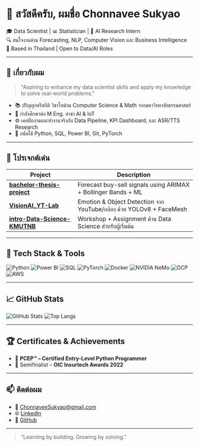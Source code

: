 # 👋 สวัสดีครับ, ผมชื่อ Chonnavee Sukyao

🎓 Data Scientist | 📊 Statistician | 🤖 AI Research Intern  
🔍 สนใจงานด้าน Forecasting, NLP, Computer Vision และ Business Intelligence  
📍 Based in Thailand | Open to Data/AI Roles

---

## 🧠 เกี่ยวกับผม

> "Aspiring to enhance my data scientist skills and apply my knowledge to solve real-world problems."

- 📚 ปริญญาตรีสถิติ วิชาโทด้าน Computer Science & Math จากมหาวิทยาลัยธรรมศาสตร์  
- 📖 กำลังศึกษาต่อ M.Eng. สาขา AI & IoT  
- ⚙️ เคยฝึกงานและทำงานจริงกับ Data Pipeline, KPI Dashboard, และ ASR/TTS Research  
- 📌 ถนัดใช้ Python, SQL, Power BI, Git, PyTorch

---

## 🚀 โปรเจกต์เด่น

| Project | Description |
|--------|-------------|
| [**bachelor-thesis-project**](https://github.com/ChonnaveeSuk/bachelor-thesis-project) | Forecast buy-sell signals using ARIMAX + Bollinger Bands + ML |
| [**VisionAI_YT-Lab**](https://github.com/ChonnaveeSuk/VisionAI_YT-Lab) | Emotion & Object Detection จาก YouTube/กล้อง ด้วย YOLOv8 + FaceMesh |
| [**intro-Data-Science-KMUTNB**](https://github.com/ChonnaveeSuk/intro-Data-Science-KMUTNB) | Workshop + Assignment ด้าน Data Science สำหรับผู้เริ่มต้น |

---

## 🧰 Tech Stack & Tools

![Python](https://img.shields.io/badge/Python-3776AB?style=flat-square&logo=python&logoColor=white)
![Power BI](https://img.shields.io/badge/PowerBI-F2C811?style=flat-square&logo=powerbi&logoColor=black)
![SQL](https://img.shields.io/badge/SQL-4479A1?style=flat-square&logo=postgresql&logoColor=white)
![PyTorch](https://img.shields.io/badge/PyTorch-EE4C2C?style=flat-square&logo=pytorch&logoColor=white)
![Docker](https://img.shields.io/badge/Docker-2496ED?style=flat-square&logo=docker&logoColor=white)
![NVIDIA NeMo](https://img.shields.io/badge/NVIDIA_NeMo-76B900?style=flat-square&logo=nvidia&logoColor=white)
![GCP](https://img.shields.io/badge/GCP-4285F4?style=flat-square&logo=googlecloud&logoColor=white)
![AWS](https://img.shields.io/badge/AWS-232F3E?style=flat-square&logo=amazonaws&logoColor=white)

---

## 📈 GitHub Stats

![GitHub Stats](https://github-readme-stats.vercel.app/api?username=ChonnaveeSuk&show_icons=true&theme=tokyonight)
![Top Langs](https://github-readme-stats.vercel.app/api/top-langs/?username=ChonnaveeSuk&layout=compact&theme=tokyonight)

---

## 🏆 Certificates & Achievements

- 🐍 **PCEP™ – Certified Entry-Level Python Programmer**  
- 🧠 Semifinalist – **OIC Insurtech Awards 2022**

---

## 📫 ติดต่อผม

- 📧 [ChonnaveeSukyao@gmail.com](mailto:ChonnaveeSukyao@gmail.com)  
- 🌐 [LinkedIn](https://www.linkedin.com/in/chonnavee-sukyao-96b660260/)  
- 🐙 [GitHub](https://github.com/ChonnaveeSuk)

---

> “Learning by building. Growing by solving.”

